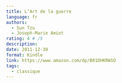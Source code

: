 ```yaml
---
title: L’Art de la guerre
language: fr
authors:
  - Sun Tzu
  - Joseph-Marie Amiot
rating: 4 # /5
description: 
date: 2011-12-30
format: Kindle
link: https://www.amazon.com/dp/B01DHKRW1O
tags:
  - classique
---
```

